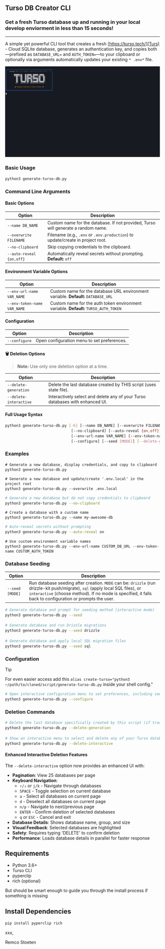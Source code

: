 ## Turso DB Creator CLI

### Get a fresh Turso database up and running in your local develop enviorment in less than 15 seconds!
---
A simple yet powerful CLI tool that creates a fresh [https://turso.tech/](Turs) - Cloud SQLite database, generates an authentication key, and copies both—prefixed as `DATABASE_URL=` and `AUTH_TOKEN=`—to your clipboard or optionally via arguments automatically updates your existing `* .env*` file.

![Demo](demo.gif)

### Basic Usage
```bash
python3 generate-turso-db.py
```

### Command Line Arguments

#### Basic Options

| Option | Description |
|--------|-------------|
| `--name DB_NAME` | Custom name for the database. If not provided, Turso will generate a random name. |
| `--overwrite FILENAME` | Filename (e.g., `.env` or `.env.production`) to update/create in project root. |
| `--no-clipboard` | Skip copying credentials to the clipboard. |
| `--auto-reveal {on,off}` | Automatically reveal secrets without prompting. **Default:** `off` |

#### Environment Variable Options

| Option | Description |
|--------|-------------|
| `--env-url-name VAR_NAME` | Custom name for the database URL environment variable. **Default:** `DATABASE_URL` |
| `--env-token-name VAR_NAME` | Custom name for the auth token environment variable. **Default:** `TURSO_AUTH_TOKEN` |

#### Configuration

| Option | Description |
|--------|-------------|
| `--configure` | Open configuration menu to set preferences. |

#### 🗑️ Deletion Options
> **Note:** Use only one deletion option at a time.

| Option | Description |
|--------|-------------|
| `--delete-generation` | Delete the last database created by THIS script (uses state file). |
| `--delete-interactive` | Interactively select and delete any of your Turso databases with enhanced UI. |

#### Full Usage Syntax
```bash
python3 generate-turso-db.py [-h] [--name DB_NAME] [--overwrite FILENAME]
                              [--no-clipboard] [--auto-reveal {on,off}]
                              [--env-url-name VAR_NAME] [--env-token-name VAR_NAME]
                              [--configure] [--seed [MODE]] [--delete-generation] [--delete-interactive]
```

### Examples

```shell
# Generate a new database, display credentials, and copy to clipboard
python3 generate-turso-db.py
```

```shell
# Generate a new database and update/create '.env.local' in the project root
python3 generate-turso-db.py --overwrite .env.local
```

```bash
# Generate a new database but do not copy credentials to clipboard
python3 generate-turso-db.py --no-clipboard
```

```shell
# Create a database with a custom name
python3 generate-turso-db.py --name my-awesome-db
```

```bash
# Auto-reveal secrets without prompting
python3 generate-turso-db.py --auto-reveal on
```

```shell
# Use custom environment variable names
python3 generate-turso-db.py --env-url-name CUSTOM_DB_URL --env-token-name CUSTOM_AUTH_TOKEN
```

### Database Seeding

| Option | Description |
|--------|-------------|
| `--seed [MODE]` | Run database seeding after creation. `MODE` can be: `drizzle` (run drizzle-kit push/migrate), `sql` (apply local SQL files), or `interactive` (choose method). If no mode is specified, it falls back to configuration or prompts the user. |

```bash
# Generate database and prompt for seeding method (interactive mode)
python3 generate-turso-db.py --seed

# Generate database and run Drizzle migrations
python3 generate-turso-db.py --seed drizzle

# Generate database and apply local SQL migration files
python3 generate-turso-db.py --seed sql
```

### Configuration

> [!TIP]
> For even easier access add this `alias create-turso="python3 ~/path/to/cloned/script/generate-turso-db.py` inside  your shell config."

```bash
# Open interactive configuration menu to set preferences, including seeding defaults and prompt behaviors
python3 generate-turso-db.py --configure
```

### Deletion Commands

```bash
# Delete the last database specifically created by this script (if tracked)
python3 generate-turso-db.py --delete-generation

# Show an interactive menu to select and delete any of your Turso databases
python3 generate-turso-db.py --delete-interactive
```

#### Enhanced Interactive Deletion Features

The `--delete-interactive` option now provides an enhanced UI with:

- **Pagination**: View 25 databases per page
- **Keyboard Navigation**:
  - `↑/↓` or `j/k` - Navigate through databases
  - `SPACE` - Toggle selection on current database
  - `a` - Select all databases on current page
  - `d` - Deselect all databases on current page
  - `n/p` - Navigate to next/previous page
  - `ENTER` - Confirm deletion of selected databases
  - `q` or `ESC` - Cancel and exit
- **Database Details**: Shows database name, group, and size
- **Visual Feedback**: Selected databases are highlighted
- **Safety**: Requires typing 'DELETE' to confirm deletion
- **Performance**: Loads database details in parallel for faster response

## Requirements

- Python 3.6+
- Turso CLI
- pyperclip
- rich (optional)

But should be  smart enough to guide you through the install process  if something is missing

## Install Dependencies

```bash
pip install pyperclip rich
```

xxx,

Remco Stoeten

